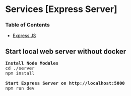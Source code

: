# Services [Express Server]

### Table of Contents

- [Express JS](https://expressjs.com/)

## Start local web server without docker

<pre>
<b>Install Node Modules</b>
cd ./server
npm install

<b>Start Express Server on http://localhost:5000</b>
npm run dev
</pre>
